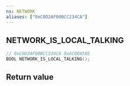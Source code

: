 ```yaml
---
ns: NETWORK
aliases: ["0xC0D2AF00BCC234CA"]
---
```

## NETWORK_IS_LOCAL_TALKING

```c
// 0xC0D2AF00BCC234CA 0xAC00A5BE
BOOL NETWORK_IS_LOCAL_TALKING();
```

## Return value
